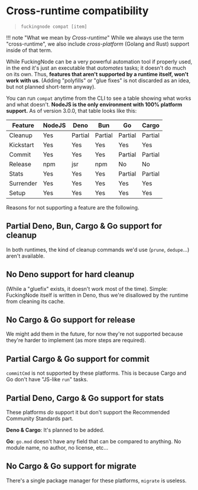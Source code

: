 # Cross-runtime compatibility

> `fuckingnode compat [item]`

!!! note "What we mean by _Cross-runtime_"
    While we always use the term "cross-runtime", we also include _cross-platform_ (Golang and Rust) support inside of that term.

While FuckingNode can be a very powerful automation tool if properly used, in the end it's just an executable that _automates_ tasks; it doesn't do much on its own. Thus, **features that aren't supported by a runtime itself, won't work with us**. (Adding "polyfills" or "glue fixes" is not discarded as an idea, but not planned short-term anyway).

You can run `compat` anytime from the CLI to see a table showing what works and what doesn't. **NodeJS is the only environment with 100% platform support.** As of version 3.0.0, that table looks like this:

| Feature    | NodeJS | Deno     | Bun      | Go       | Cargo    |
|------------|--------|----------|----------|----------|----------|
| Cleanup    | Yes    | Partial  | Partial  | Partial  | Partial  |
| Kickstart  | Yes    | Yes      | Yes      | Yes      | Yes      |
| Commit     | Yes    | Yes      | Yes      | Partial  | Partial  |
| Release    | npm    | jsr      | npm      | No       | No       |
| Stats      | Yes    | Yes      | Yes      | Partial  | Partial  |
| Surrender  | Yes    | Yes      | Yes      | Yes      | Yes      |
| Setup      | Yes    | Yes      | Yes      | Yes      | Yes      |

Reasons for not supporting a feature are the following.

## Partial Deno, Bun, Cargo & Go support for cleanup

In both runtimes, the kind of cleanup commands we'd use (`prune`, `dedupe`...) aren't available.

## No Deno support for hard cleanup

(While a "gluefix" exists, it doesn't work most of the time). Simple: FuckingNode itself is written in Deno, thus we're disallowed by the runtime from cleaning its cache.

## No Cargo & Go support for release

We might add them in the future, for now they're not supported because they're harder to implement (as more steps are required).

## Partial Cargo & Go support for commit

`commitCmd` is not supported by these platforms. This is because Cargo and Go don't have "JS-like `run`" tasks.

## Partial Deno, Cargo & Go support for stats

These platforms _do_ support it but don't support the Recommended Community Standards part.

**Deno & Cargo**: It's planned to be added.

**Go**: `go.mod` doesn't have any field that can be compared to anything. No module name, no author, no license, etc...

## No Cargo & Go support for migrate

There's a single package manager for these platforms, `migrate` is useless.
